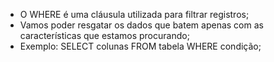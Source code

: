 * O WHERE é uma cláusula utilizada para filtrar registros;
* Vamos poder resgatar os dados que batem apenas com as características que estamos procurando;
* Exemplo: SELECT colunas FROM tabela WHERE condição;